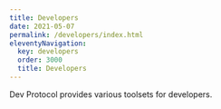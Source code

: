 ```yaml
---
title: Developers
date: 2021-05-07
permalink: /developers/index.html
eleventyNavigation:
  key: developers
  order: 3000
  title: Developers
---
```


Dev Protocol provides various toolsets for developers.
